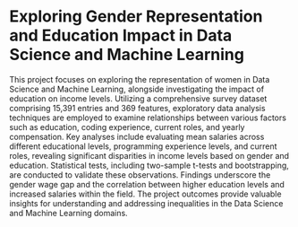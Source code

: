 # Exploring Gender Representation and Education Impact in Data Science and Machine Learning

This project focuses on exploring the representation of women in Data Science and Machine Learning, alongside investigating the impact of education on income levels. Utilizing a comprehensive survey dataset comprising 15,391 entries and 369 features, exploratory data analysis techniques are employed to examine relationships between various factors such as education, coding experience, current roles, and yearly compensation. Key analyses include evaluating mean salaries across different educational levels, programming experience levels, and current roles, revealing significant disparities in income levels based on gender and education. Statistical tests, including two-sample t-tests and bootstrapping, are conducted to validate these observations. Findings underscore the gender wage gap and the correlation between higher education levels and increased salaries within the field. The project outcomes provide valuable insights for understanding and addressing inequalities in the Data Science and Machine Learning domains.

